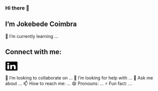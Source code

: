 ### Hi there 👋

<!--
**Jokebede-Coimbra/jokebede-coimbra** is a ✨ _special_ ✨ repository because its `README.md` (this file) appears on your GitHub profile.

Here are some ideas to get you started:-->

## I’m Jokebede Coimbra
🌱 I’m currently learning ...
## Connect with me:
<a href="https://www.linkedin.com/in/jokebede-coimbra/" target="_blank">
<img align="center" height="30" width="40" src="https://raw.githubusercontent.com/devicons/devicon/master/icons/linkedin/linkedin-plain.svg" alt="jokebede-linkedin" style="max-width:100%">
</a>

👯 I’m looking to collaborate on ...
🤔 I’m looking for help with ...
💬 Ask me about ...
📫 How to reach me: ...
😄 Pronouns: ...
⚡ Fun fact: ...

